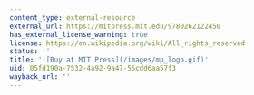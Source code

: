 ```yaml
---
content_type: external-resource
external_url: https://mitpress.mit.edu/9780262122450
has_external_license_warning: true
license: https://en.wikipedia.org/wiki/All_rights_reserved
status: ''
title: '![Buy at MIT Press](/images/mp_logo.gif)'
uid: 05fd190a-7532-4a92-9a47-55cdd6aa57f3
wayback_url: ''
---
```

